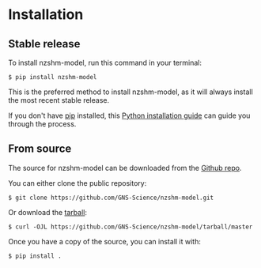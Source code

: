 # Installation

## Stable release

To install nzshm-model, run this command in your
terminal:

```console
$ pip install nzshm-model
```

This is the preferred method to install nzshm-model, as it will always install the most recent stable release.

If you don't have [pip][] installed, this [Python installation guide][]
can guide you through the process.

## From source

The source for nzshm-model can be downloaded from
the [Github repo][].

You can either clone the public repository:

```console
$ git clone https://github.com/GNS-Science/nzshm-model.git
```

Or download the [tarball][]:

```console
$ curl -OJL https://github.com/GNS-Science/nzshm-model/tarball/master
```

Once you have a copy of the source, you can install it with:

```console
$ pip install .
```

[pip]: https://pip.pypa.io
[Python installation guide]: http://docs.python-guide.org/en/latest/starting/installation/
[Github repo]: https://github.com/GNS-Science/nzshm-model
[tarball]: https://github.com/%7B%7B%20cookiecutter.github_username%20%7D%7D/%7B%7B%20cookiecutter.project_slug%20%7D%7D/tarball/master
